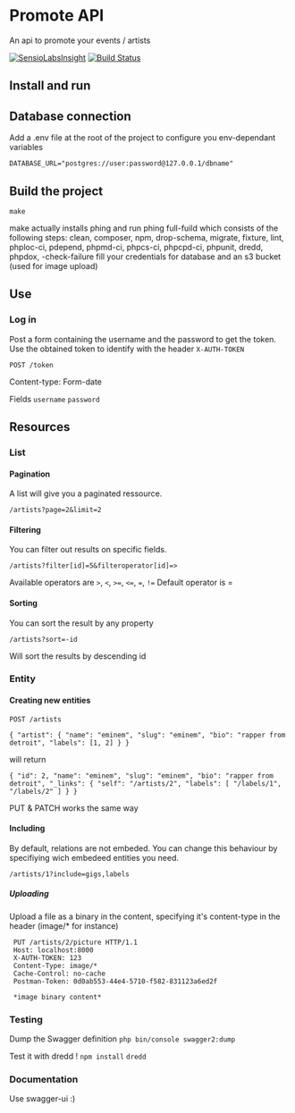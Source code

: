 # Promote API

An api to promote your events / artists

[![SensioLabsInsight](https://insight.sensiolabs.com/projects/a8fe54a5-2b61-47b7-a8d4-c6f29b3709ab/big.png)](https://insight.sensiolabs.com/projects/a8fe54a5-2b61-47b7-a8d4-c6f29b3709ab)
[![Build Status](https://travis-ci.org/BigZ/promoteapi.svg?branch=master)](https://travis-ci.org/BigZ/promoteapi)
## Install and run

## Database connection
Add a .env file at the root of the project to configure you env-dependant variables

```
DATABASE_URL="postgres://user:password@127.0.0.1/dbname"
```

## Build the project

```
make
```
make actually installs phing and run phing full-fuild which consists of the following steps:
clean, composer, npm, drop-schema, migrate, fixture, lint, phploc-ci, pdepend, phpmd-ci, phpcs-ci, phpcpd-ci, phpunit, dredd, phpdox, -check-failure
fill your credentials for database and an s3 bucket (used for image upload)

## Use

### Log in
Post a form containing the username and the password to get the token.
Use the obtained token to identify with the header `X-AUTH-TOKEN`

`POST /token`

Content-type: Form-date

Fields `username` `password`

## Resources

### List

#### Pagination
A list will give you a paginated ressource.

`/artists?page=2&limit=2`

#### Filtering
You can filter out results on specific fields.

`/artists?filter[id]=5&filteroperator[id]=>`

Available operators are `>`, `<`, `>=`, `<=`, `=`, `!=`
Default operator is =

#### Sorting
You can sort the result by any property

`/artists?sort=-id`

Will sort the results by descending id

### Entity
#### Creating new entities
`POST /artists`

`{
     "artist": {
         "name": "eminem",
         "slug": "eminem",
         "bio": "rapper from detroit",
         "labels": [1, 2]
     }
 }`

 will return

`{
   "id": 2,
   "name": "eminem",
   "slug": "eminem",
   "bio": "rapper from detroit",
   "_links": {
     "self": "/artists/2",
     "labels": [
       "/labels/1",
       "/labels/2"
     ]
   }
 }`

PUT & PATCH works the same way

#### Including

By default, relations are not embeded. You can change this behaviour by specifiying wich embedeed entities you need.

`/artists/1?include=gigs,labels`


##### Uploading

Upload a file as a binary in the content, specifying it's content-type in the header (image/* for instance)

```
 PUT /artists/2/picture HTTP/1.1
 Host: localhost:8000
 X-AUTH-TOKEN: 123
 Content-Type: image/*
 Cache-Control: no-cache
 Postman-Token: 0d0ab553-44e4-5710-f582-831123a6ed2f

 *image binary content*
```

### Testing

Dump the Swagger definition
`php bin/console swagger2:dump`

Test it with dredd !
`npm install`
`dredd`

### Documentation

Use swagger-ui :)
